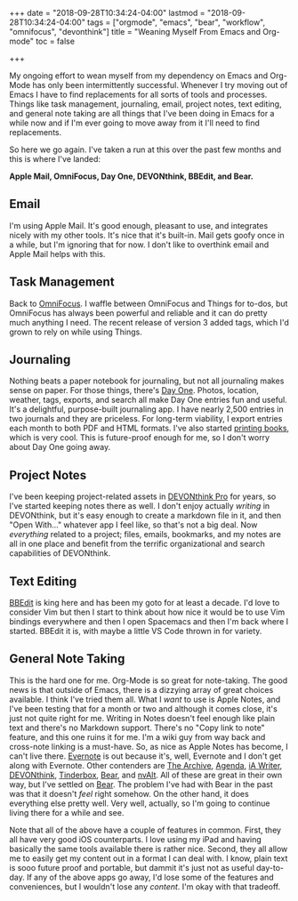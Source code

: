 +++
date = "2018-09-28T10:34:24-04:00"
lastmod = "2018-09-28T10:34:24-04:00"
tags = ["orgmode", "emacs", "bear", "workflow", "omnifocus", "devonthink"]
title = "Weaning Myself From Emacs and Org-mode"
toc = false

+++

My ongoing effort to wean myself from my dependency on Emacs and Org-Mode has only been intermittently successful. Whenever I try moving out of Emacs I have to find replacements for all sorts of tools and processes. Things like task management, journaling, email, project notes, text editing, and general note taking are all things that I've been doing in Emacs for a while now and if I'm ever going to move away from it I'll need to find replacements. 

So here we go again. I've taken a run at this over the past few months and this is where I've landed:

**Apple Mail, OmniFocus, Day One, DEVONthink, BBEdit, and Bear.**

## Email
I'm using Apple Mail. It's good enough, pleasant to use, and integrates nicely with my other tools. It's nice that it's built-in. Mail gets goofy once in a while, but I'm ignoring that for now. I don't like to overthink email and Apple Mail helps with this.

## Task Management
Back to [OmniFocus](https://www.omnigroup.com/omnifocus). I waffle between OmniFocus and Things for to-dos, but OmniFocus has always been powerful and reliable and it can do pretty much anything I need. The recent release of version 3 added tags, which I'd grown to rely on while using Things. 

## Journaling
Nothing beats a paper notebook for journaling, but not all journaling makes sense on paper. For those things, there's [Day One](https://dayoneapp.com). Photos, location, weather, tags, exports, and search all make Day One entries fun and useful. It's a delightful, purpose-built journaling app. I have nearly 2,500 entries in two journals and they are priceless. For long-term viability, I export entries each month to both PDF and HTML formats. I've also started [printing books](http://help.dayoneapp.com/tips-and-tutorials/book-printing), which is very cool. This is future-proof enough for me, so I don't worry about Day One going away. 

## Project Notes
I've been keeping project-related assets in [DEVONthink Pro](https://www.devontechnologies.com/products/devonthink/devonthink-pro-office.html) for years, so I've started keeping notes there as well. I don't enjoy actually _writing_ in DEVONthink, but it's easy enough to create a markdown file in it, and then "Open With..." whatever app I feel like, so that's not a big deal. Now _everything_ related to a project; files, emails, bookmarks, and my notes are all in one place and benefit from the terrific organizational and search capabilities of DEVONthink.

## Text Editing
[BBEdit](http://www.barebones.com/products/bbedit/index.html) is king here and has been my goto for at least a decade. I'd love to consider Vim but then I start to think about how nice it would be to use Vim bindings everywhere and then I open Spacemacs and then I'm back where I started. BBEdit it is, with maybe a little VS Code thrown in for variety.

## General Note Taking
This is the hard one for me. Org-Mode is so great for note-taking. The good news is that outside of Emacs, there is a dizzying array of great choices available. I think I've tried them all. What I _want_ to use is Apple Notes, and I've been testing that for a month or two and although it comes close, it's just not quite right for me. Writing in Notes doesn't feel enough like plain text and there's no Markdown support. There's no "Copy link to note" feature, and this one ruins it for me. I'm a wiki guy from way back and cross-note linking is a must-have. So, as nice as Apple Notes has become, I can't live there. [Evernote](https://evernote.com) is out because it's, well, Evernote and I don't get along with Evernote. Other contenders are [The Archive](https://zettelkasten.de/the-archive/), [Agenda](https://agenda.com), [iA Writer](https://ia.net/writer), [DEVONthink](https://www.devontechnologies.com/products/devonthink/devonthink-pro-office.html), [Tinderbox](http://www.eastgate.com/Tinderbox/), [Bear](https://bear.app), and [nvAlt](http://brettterpstra.com/projects/nvalt/). All of these are great in their own way, but I've settled on [Bear](https://bear.app). The problem I've had with Bear in the past was that it doesn't _feel_ right somehow. On the other hand, it does everything else pretty well. Very well, actually, so I'm going to continue living there for a while and see.

Note that all of the above have a couple of features in common. First, they all have very good iOS counterparts. I love using my iPad and having basically the same tools available there is rather nice. Second, they all allow me to easily get my content out in a format I can deal with. I know, plain text is sooo future proof and portable, but dammit it's just not as useful day-to-day. If any of the above apps go away, I'd lose some of the features and conveniences, but I wouldn't lose any _content_. I'm okay with that tradeoff.